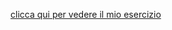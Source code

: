 <a href= "https://pasticcinonucleare.github.io/mondiali/">clicca qui per vedere il mio esercizio</a>
